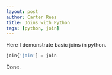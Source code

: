 ```yaml
---
layout: post
author: Carter Rees
title: Joins with Python
tags: [python, join]
---
```


Here I demonstrate basic joins in python.

```python
join{'join'] = join
```

Done.


